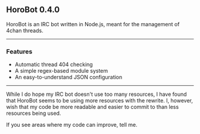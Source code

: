 ## HoroBot 0.4.0 ##
HoroBot is an IRC bot written in Node.js, meant for the management of 4chan threads.

***
### Features ###
* Automatic thread 404 checking
* A simple regex-based module system
* An easy-to-understand JSON configuration

***

While I do hope my IRC bot doesn't use too many resources, I have found that HoroBot seems to be using more resources with the rewrite. I, however, wish that my code be more readable and easier to commit to than less resources being used.

If you see areas where my code can improve, tell me.